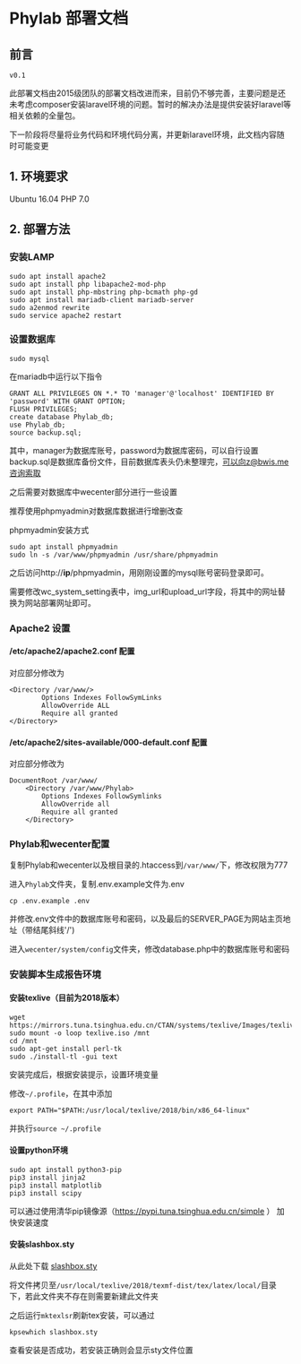 # Phylab 部署文档

## 前言

`v0.1`

此部署文档由2015级团队的部署文档改进而来，目前仍不够完善，主要问题是还未考虑composer安装laravel环境的问题。暂时的解决办法是提供安装好laravel等相关依赖的全量包。

下一阶段将尽量将业务代码和环境代码分离，并更新laravel环境，此文档内容随时可能变更

## 1. 环境要求

Ubuntu 16.04
PHP 7.0

## 2. 部署方法

### 安装LAMP

```shell
sudo apt install apache2
sudo apt install php libapache2-mod-php 
sudo apt install php-mbstring php-bcmath php-gd
sudo apt install mariadb-client mariadb-server
sudo a2enmod rewrite
sudo service apache2 restart
```

### 设置数据库

`sudo mysql`

在mariadb中运行以下指令

```mysql
GRANT ALL PRIVILEGES ON *.* TO 'manager'@'localhost' IDENTIFIED BY 'password' WITH GRANT OPTION;
FLUSH PRIVILEGES;
create database Phylab_db;
use Phylab_db;
source backup.sql;
```

其中，manager为数据库账号，password为数据库密码，可以自行设置
backup.sql是数据库备份文件，目前数据库表头仍未整理完，可以向z@bwis.me咨询索取

之后需要对数据库中wecenter部分进行一些设置

推荐使用phpmyadmin对数据库数据进行增删改查

phpmyadmin安装方式

```
sudo apt install phpmyadmin
sudo ln -s /var/www/phpmyadmin /usr/share/phpmyadmin
```
之后访问http://**ip**/phpmyadmin，用刚刚设置的mysql账号密码登录即可。

需要修改wc_system_setting表中，img_url和upload_url字段，将其中的网址替换为网站部署网址即可。

### Apache2 设置


#### /etc/apache2/apache2.conf 配置

对应部分修改为
```
<Directory /var/www/>
        Options Indexes FollowSymLinks
		AllowOverride ALL
        Require all granted
</Directory>
```

#### /etc/apache2/sites-available/000-default.conf 配置

对应部分修改为
```
DocumentRoot /var/www/
	<Directory /var/www/Phylab>
		Options Indexes FollowSymlinks
		AllowOverride all
		Require all granted
	</Directory>
```


### Phylab和wecenter配置

复制Phylab和wecenter以及根目录的.htaccess到`/var/www/`下，修改权限为777

进入`Phylab`文件夹，复制.env.example文件为.env

    cp .env.example .env

并修改.env文件中的数据库账号和密码，以及最后的SERVER_PAGE为网站主页地址（带结尾斜线'/')

进入`wecenter/system/config`文件夹，修改database.php中的数据库账号和密码


### 安装脚本生成报告环境

#### 安装texlive（目前为2018版本）
```shell
wget https://mirrors.tuna.tsinghua.edu.cn/CTAN/systems/texlive/Images/texlive.iso
sudo mount -o loop texlive.iso /mnt
cd /mnt
sudo apt-get install perl-tk
sudo ./install-tl -gui text
```

安装完成后，根据安装提示，设置环境变量

修改`~/.profile`，在其中添加

    export PATH="$PATH:/usr/local/texlive/2018/bin/x86_64-linux"

并执行`source ~/.profile`

#### 设置python环境

```shell
sudo apt install python3-pip
pip3 install jinja2
pip3 install matplotlib
pip3 install scipy
```

可以通过使用清华pip镜像源（https://pypi.tuna.tsinghua.edu.cn/simple ） 加快安装速度

#### 安装slashbox.sty

从此处下载 [slashbox.sty](http://mirrors.ctan.org/macros/latex/contrib/slashbox/slashbox.sty)

将文件拷贝至`/usr/local/texlive/2018/texmf-dist/tex/latex/local/`目录下，若此文件夹不存在则需要新建此文件夹

之后运行`mktexlsr`刷新tex安装，可以通过

    kpsewhich slashbox.sty

查看安装是否成功，若安装正确则会显示sty文件位置

